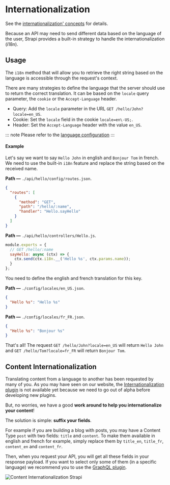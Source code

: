 # Internationalization

See the [internationalization' concepts](../concepts/concepts.md#internationalization-and-localization) for details.

Because an API may need to send different data based on the language of the user, Strapi provides a built-in strategy to handle the internationalization (i18n).

## Usage

The `i18n` method that will allow you to retrieve the right string based on the language is accessible through the request's context.

There are many strategies to define the language that the server should use to return the correct translation. It can be based on the `locale` query parameter, the `cookie` or the `Accept-Language` header.

- Query: Add the `locale` parameter in the URL `GET /hello/John?locale=en_US`.
- Cookie: Set the `locale` field in the cookie `locale=en\-US;`.
- Header: Set the `Accept-Language` header with the value `en_US`.

::: note
Please refer to the [language configuration](../configurations/configurations.md#language)
:::

#### Example

Let's say we want to say `Hello John` in english and `Bonjour Tom` in french. We need to use the built-in `i18n` feature and replace the string based on the received name.

**Path —** `./api/hello/config/routes.json`.
```json
{
  "routes": [
    {
      "method": "GET",
      "path": "/hello/:name",
      "handler": "Hello.sayHello"
    }
  ]
}
```

**Path —** `./api/hello/controllers/Hello.js`.
```js
module.exports = {
  // GET /hello/:name
  sayHello: async (ctx) => {
    ctx.send(ctx.i18n.__('Hello %s', ctx.params.name));
  }
};
```

You need to define the english and french translation for this key.

**Path —** `./config/locales/en_US.json`.
```json
{
  "Hello %s": "Hello %s"
}
```

**Path —** `./config/locales/fr_FR.json`.
```json
{
  "Hello %s": "Bonjour %s"
}
```

That's all! The request `GET /hello/John?locale=en_US` will return `Hello John` and `GET /hello/Tom?locale=fr_FR` will return `Bonjour Tom`.

## Content Internationalization

Translating content from a language to another has been requested by many of you. As you may have seen on our website, the [Internationalization plugin](https://strapi.io/marketplace/internationalization) is not available yet because we need to go out of alpha before developing new plugins.

But, no worries, we have a good **work around to help you internationalize your content**!

The solution is simple: **suffix your fields**.

For example if you are building a blog with posts, you may have a Content Type `post` with two fields: `title` and `content`. To make them available in english and french for example, simply replace them by `title_en`, `title_fr`, `content_en` and `content_fr`.

Then, when you request your API, you will get all these fields in your response payload. If you want to select only some of them (in a specific language) we recommend you to use the [GraphQL plugin](graphql.md).

![Content Internationalization Strapi](../assets/internationalization.gif)
